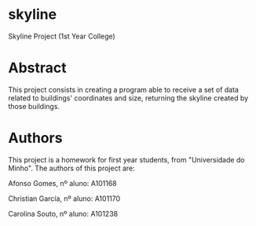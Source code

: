 # skyline
Skyline Project (1st Year College)

# Abstract
This project consists in creating a program able to receive a set of data related to buildings' coordinates and size, returning the skyline created by those buildings.

# Authors
This project is a homework for first year students, from "Universidade do Minho". The authors of this project are:

Afonso Gomes, nº aluno: A101168

Christian García, nº aluno: A101170

Carolina Souto, nº aluno: A101238